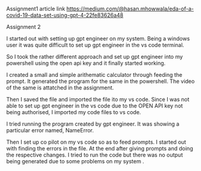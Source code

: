 Assignment1 article link  https://medium.com/@hasan.mhowwala/eda-of-a-covid-19-data-set-using-gpt-4-22fe83626a48

Assignment 2

I started out with setting up gpt engineer on my system. Being a windows user it was quite difficult to set up gpt engineer in the vs code terminal.

So I took the rather different approach and set up gpt engineer into my powershell using the open api key and it finally started working. 

I created a small and simple arithematic calculator through feeding the prompt. It generated the program for the same in the powershell. The video of the same is attatched in the assignment. 

Then I saved the file and imported the file ito my vs code. Since I was not able to set up gpt engineer in the vs code due to the OPEN API key not being authorised, I imported my code files to vs code. 

I tried running the program created by gpt engineer. It was showing a particular error named, NameError. 

Then I set up co pilot on my vs code so as to feed prompts. I started out with finding the errors in the file. At the end after giving prompts and doing the respective changes. I tried to run the code but there was no output being generated due to some problems on my system .

